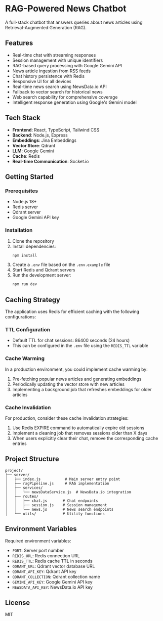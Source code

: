 # RAG-Powered News Chatbot

A full-stack chatbot that answers queries about news articles using Retrieval-Augmented Generation (RAG).

## Features

- Real-time chat with streaming responses
- Session management with unique identifiers
- RAG-based query processing with Google Gemini API
- News article ingestion from RSS feeds
- Chat history persistence with Redis
- Responsive UI for all devices
- Real-time news search using NewsData.io API
- Fallback to vector search for historical news
- Web search capability for comprehensive coverage
- Intelligent response generation using Google's Gemini model

## Tech Stack

- **Frontend**: React, TypeScript, Tailwind CSS
- **Backend**: Node.js, Express
- **Embeddings**: Jina Embeddings
- **Vector Store**: Qdrant
- **LLM**: Google Gemini
- **Cache**: Redis
- **Real-time Communication**: Socket.io

## Getting Started

### Prerequisites

- Node.js 18+
- Redis server
- Qdrant server
- Google Gemini API key

### Installation

1. Clone the repository
2. Install dependencies:
   ```bash
   npm install
   ```
3. Create a `.env` file based on the `.env.example` file
4. Start Redis and Qdrant servers
5. Run the development server:
   ```bash
   npm run dev
   ```

## Caching Strategy

The application uses Redis for efficient caching with the following configurations:

### TTL Configuration

- Default TTL for chat sessions: 86400 seconds (24 hours)
- This can be configured in the `.env` file using the `REDIS_TTL` variable

### Cache Warming

In a production environment, you could implement cache warming by:

1. Pre-fetching popular news articles and generating embeddings
2. Periodically updating the vector store with new articles
3. Implementing a background job that refreshes embeddings for older articles

### Cache Invalidation

For production, consider these cache invalidation strategies:

1. Use Redis EXPIRE command to automatically expire old sessions
2. Implement a cleaning job that removes sessions older than X days
3. When users explicitly clear their chat, remove the corresponding cache entries

## Project Structure

```
project/
├── server/
│   ├── index.js           # Main server entry point
│   ├── ragPipeline.js     # RAG implementation
│   ├── services/
│   │   └── newsDataService.js  # NewsData.io integration
│   ├── routes/
│   │   ├── chat.js       # Chat endpoints
│   │   ├── session.js    # Session management
│   │   └── news.js       # News search endpoints
│   └── utils/            # Utility functions
```

## Environment Variables

Required environment variables:
- `PORT`: Server port number
- `REDIS_URL`: Redis connection URL
- `REDIS_TTL`: Redis cache TTL in seconds
- `QDRANT_URL`: Qdrant vector database URL
- `QDRANT_API_KEY`: Qdrant API key
- `QDRANT_COLLECTION`: Qdrant collection name
- `GEMINI_API_KEY`: Google Gemini API key
- `NEWSDATA_API_KEY`: NewsData.io API key

## License

MIT